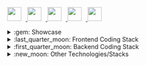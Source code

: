 <div>
  <a href="https://vaulthunters.gg/armory/iGoodie" target="_blank" title="Vault Hunters Armory">
    <img width="32px" src="https://github.com/iGoodie/iGoodie/assets/8591785/1298c8a3-c123-444f-8696-e2a08fcc07fc" style="padding-right:10px;" />
  </a>
  <a href="https://steamcommunity.com/id/igoodiex/" target="_blank" title="Steam Profile">
    <img width="32px" src="https://github.com/iGoodie/iGoodie/assets/8591785/8c680a2f-f32f-4973-9c2e-ad44faf4f8f9" style="padding-right:10px;" />
  </a>
  <a href="https://gw2efficiency.com/account/character/Victor%20Augustus/share?filter.buildTab=3&filter.equipmentTab=2" target="_blank" title="Guild Wars 2 Main Character">
    <img width="32px" src="https://github.com/iGoodie/iGoodie/assets/8591785/c0b5e4bc-9071-46c1-bea2-22ba6acdb3c5" style="padding-right:10px;" />
  </a>
  <a href="https://killproof.me/proof/k8n3w" target="_blank" title="Guild Wars 2 KillProof">
    <img width="32px" src="https://github.com/iGoodie/iGoodie/assets/8591785/ff35bb37-7b96-4759-a802-02121a955c53" style="padding-right:10px;" />
  </a>
  <a href="https://typehero.dev/@iGoodie" target="_blank" title="TypeHero Profile">
    <img width="32px" src="https://github.com/iGoodie/iGoodie/assets/8591785/b53fa9b3-d804-4cfe-8083-9b36b259fcfe" style="padding-right:10px;" />
  </a>
</div>

<p></p>

<details>
  <summary>:gem: Showcase</summary>
  
  ### Websites
  * :gem: [VaultHunters.gg](https://vaulthunters.gg/) - Fullstack • *(NestJS backend, ReactJS frontend)*
  * :gem: [VaultHunters.gg Armory](https://vaulthunters.gg/armory) - Backend and GameServer Worker • *(NestJS backend, Java GameServer worker)*
  * :gem: [MinecraftAuth.me](https://minecraftauth.me/) - Frontend • *(Pebble template engine)*
  * :gem: [IEC Online Exams](https://www.figma.com/file/uR9VORXYWEs2h1WuR55lia/iec-showcase?type=design&node-id=0%3A1&t=fuJUmENxXeDI3AfW-1) - Fullstack • A private online exam CMS and exam session backend *(NestJS backend, ReactJS + Reactstrap frontend)*
  
  ### Open-source Projects/Frameworks/Boilerplates
  * :gem: [The Spawn Project (TSL)](https://github.com/TheSpawnProject) - A ruleset handling engine & markup/config language (called [TSL](https://github.com/TheSpawnProject/TheSpawnLanguage/blob/master/specifications/TSL2.0.0.md))
  * :gem: [TwitchSpawn (TSL)](https://github.com/iGoodie/TwitchSpawn) - Older version of The Spawn Project, implemented as a Minecraft mod only
  * :gem: [The Spawn Language VSCode Extension](https://marketplace.visualstudio.com/items?itemName=iGoodie.tsl) - A VSCode extension to assist TSL ruleset creation with its TSL-LSP implementation
  * :gem: [RuntimeGoodies](https://github.com/iGoodie/RuntimeGoodies) - Java configuration de/serialization ORM library, with an auto-fixing attempt twist
  * :gem: [Monorepo Networker](https://github.com/CoconutGoodie/monorepo-networker) - An IPC messages management tool, intended for monorepos like Figma plugins and FiveM scripts
  * :gem: [Figma Plugin Boilerplate: React + Vite](https://github.com/CoconutGoodie/figma-plugin-react-vite) - A figma plugin boilerplate, that simplifies building plugins with React + Vite
  * :gem: [Arcdps Updater](https://github.com/iGoodie/ArcDPS_Updater_DX11) - An updater client for [Arcdps (DX11 update)](https://www.deltaconnected.com/arcdps/), which is a Guild Wars 2 add-on
  * :gem: [Sarma](https://github.com/bos-isler/sarma) - A lightweight chat message token parser written in Typescript
  * :gem: [paper-editor](https://github.com/iGoodie/paper-editor) - An extensible print-ready paper editor core, intended to be mainly used in one of my freelance commissions
</details>

<details>
  <summary>:last_quarter_moon: Frontend Coding Stack</summary>
  
  \
  ( :star:: Frequently used; :cyclone:: Has knowledge to use with ease; :herb:: Has a limited knowledge )

  ### Dev Tools
  * :star: [Typescript](https://www.typescriptlang.org/) - Type safe Javascript transpiler
  * :star: [React](https://react.dev/) - Frontend VDOM framework
  * :star: [React Router](https://reactrouter.com/) - Routing mechanism for React apps
  * :star: [Zustand](https://github.com/pmndrs/zustand) - Global state management
  * :star: [Redux with RTK](https://redux-toolkit.js.org/) - Global state management
  * :star: [Redux-persist](https://github.com/rt2zz/redux-persist) - Global state de/hydration for the projects I use RTK
  * :star: [Axios](https://axios-http.com/) - HTTP/S client for API integrations
  * :star: [Socket.IO](https://socket.io/) - Websocket integrations
  * :star: [GraphQL](https://graphql.org/) - When backend exposes a GQL API (A query language as a protocol between backend and frontend apps )
  * :star: [Apollo Client](https://www.apollographql.com/docs/react/) - An amazingly easy GraphQL Client, that I use with React apps,
  * :star: [Remeda](https://remedajs.com/) - Library full of functional utilities
  * :star: [Lodash / Lodash-es](https://lodash.com/) - Library full of utilities
  * :star: [Remeda](https://remedajs.com/) - Library full of utilities
  * :star: [ThreeJS](https://threejs.org/) - 3D Graphics library for web
  * :star: [React Three Fiber](https://r3f.docs.pmnd.rs/getting-started/introduction) - ThreeJS wrapper for ReactJS
  * :star: [Drei](https://r3f.docs.pmnd.rs/getting-started/introduction) - Handful of React Three Fiber abstractions and helpers
  * :cyclone: [Vue](https://vuejs.org/) - Frontend VDOM framework
  * :cyclone: [Handlebars.js](https://handlebarsjs.com/) - A template render engine, which comes in handy when storing mail templates as an artifact
  * :cyclone: [Pebble](https://pebbletemplates.io/) - A Java template render engine
  * :cyclone: [P5.js](https://p5js.org/) - A very high level GL canvas, pretty good for 2D draw contexts
  * :cyclone: [Three.js](https://threejs.org/) - A very high level GL canvas, pretty good for 3D draw contexts
  * :herb: [WebGL](https://www.khronos.org/webgl/) - OpenGL wrapper that works on web
  
  ### Stylesheet Tools
  * :star: [Sass](https://sass-lang.com/) - CSS transpiler with awesome syntactic sugars
  * :star: [TailwindCSS](https://tailwindcss.com/) - A CSS toolkit/library
  * :cyclone: [Bootstrap](https://getbootstrap.com/) - A CSS toolkit/library
  
  ### Build-time Tools
  * :star: [Vite](https://vitejs.dev/) - Build pipe and bundling stuff, both for Web apps and Figma plugins
  * :star: [Tauri](https://tauri.app/) - Builder and bundler for Desktop apps
  * :cyclone: [Electron](https://www.electronjs.org/) - Builder and bundler for Desktop apps
  * :cyclone: [ESLint](https://eslint.org/) - Linter for JS projects
  
  ### Testing Tools
  * :star: [Vitest](https://vitest.dev/) - Testing with blazing-fast Vite speed
  * :star: [Jest](https://jestjs.io/) - Simple testing framework
  
</details>

<details>
  <summary>:first_quarter_moon: Backend Coding Stack</summary>
  
  \
  ( :star:: Frequently used; :cyclone:: Has knowledge to use with ease; :herb:: Has a limited knowledge )
    
  ### Dev Tools
  * :star: [Typescript](https://www.typescriptlang.org/) - Type safe Javascript transpiler
  * :star: [NodeJS](https://nodejs.org/) - Javascript runtime environment
  * :star: [NestJS](https://nestjs.com/) - A very powerful backend framework
  * :star: [Socket.IO](https://socket.io/) - Websocket integrations
  * :star: [Mongoose](https://mongoosejs.com/) - An ORM for Mongo driver
  * :star: [LokiJS](https://github.com/techfort/LokiJS) - In-memory database implementation
  * :cyclone: [Strapi](https://strapi.io/) - An Open-source React CMS, which I often use when I need a fast CMS implementation
  * :cyclone: [Sequelize](https://sequelize.org/) - An abstracted ORM library, works with most of the SQL DBMS'
  * :cyclone: [Redis](https://redis.io/) - In-memory data store, generally comes in handy when I need to cache stuff
  * :cyclone: [Firebase](https://firebase.google.com/) - An app development platform, which I generally use when I need a quick diff pubsub database solution
  * :cyclone: [RabbitMQ](https://www.rabbitmq.com/) - Message queueing tool, which I mostly use as an IPC barebone
  * :cyclone: [Handlebars.js](https://handlebarsjs.com/) - A template render engine, which comes in handy when storing mail templates as an artifact
  * :cyclone: [Express](https://expressjs.com/) - A barebones of a HTTP/S backend framework
  * :cyclone: [FeathersJS](https://feathersjs.com/) - A backend framework
  * :herb: [Fastify](https://www.fastify.io/) - Sort of *a faster Express*, I generally use it to fasten up NestJS' underlying transports
  * :herb: [Docker](https://www.docker.com/) - An OS-level virtualization tool, that I generally use to run development database images
  
  ### Database Management Systems
  * :star: [MongoDB](https://www.mongodb.com/) - My all-times favourite NoSQL DBMS
  * :cyclone: [MySQL](https://www.mysql.com/) - When I need an SQL DBMS, I prefer this one
  
  ### Build-time Tools
  * :star: [NestJS-CLI](https://github.com/nestjs/nest-cli) - Since I use NestJS very often, I use its CLI to build NestJS projects
  * :star: [Gulp.js](https://gulpjs.com/) - Task automation tool like Gradle
</details>

<details>
  <summary>:new_moon: Other Technologies/Stacks</summary>
  
  \
  ( :star:: Frequently used; :cyclone:: Has knowledge to use with ease; :herb:: Has a limited knowledge )

  ### Minecraft/Java
  * :star: [Minecraft Forge](https://forums.minecraftforge.net/) - A Minecraft mod development platform
  * :star: [Minecraft Architectury](https://docs.architectury.dev/start) - A Minecraft mod development platform, that exports cross-platform builds
  * :star: [Gradle](https://gradle.org/) - A build tool for Java projects
  * :star: [JUnit](https://junit.org/junit5/) - A testing framework for Java
  
  ### IDE's I Use
  * :star: [Visual Studio Code](https://code.visualstudio.com/) - A very customizable IDE, which I mainly use to develop JS-related projects
  * :star: [IntelliJ IDEA](https://www.jetbrains.com/idea/) - A Java focused IDE, which I basically use for every Java code piece I write
  * :cyclone: [Eclipse](https://www.eclipse.org/) - A Java focused IDE with high customizability. I used to use it, when I was studying university lectures
  
  ### Linguistics
  * :star: [Antlr4](https://www.antlr.org/) - A language recognition tool, which has its own syntax and generates parsers
  * :star: [lsp4j](https://github.com/eclipse-lsp4j/lsp4j) - A Language Server Protocol (LSP) framework for Java, which I mainly use while developing [TSL VSCode extension](https://marketplace.visualstudio.com/items?itemName=iGoodie.tsl)
</details>
